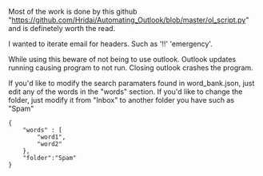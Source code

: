 Most of the work is done by this github "https://github.com/Hridai/Automating_Outlook/blob/master/ol_script.py" and is definetely worth the read.

I wanted to iterate email for headers. Such as '!!' 'emergency'.

While using this beware of not being to use outlook. Outlook updates running causing program to not run. Closing outlook crashes the program.

If you'd like to modify the search paramaters found in word_bank.json, just edit any of the words in the "words" section. If you'd like to change the folder, just modify it from "Inbox" to another folder you have such as "Spam"

```
{
    "words" : [
        "word1",
        "word2"
    },
    "folder":"Spam"
}
```
